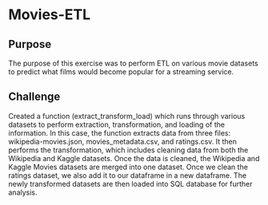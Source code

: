 # Movies-ETL
## Purpose
The purpose of this exercise was to perform ETL on various movie datasets to predict what films would become popular for a streaming service.
## Challenge
Created a function (extract_transform_load) which runs through various datasets to perform extraction, transformation, and loading of the information. In this case, the function extracts data from three files: wikipedia-movies.json, movies_metadata.csv, and ratings.csv. It then performs the transformation, which includes cleaning data from both the Wikipedia and Kaggle datasets. Once the data is cleaned, the Wikipedia and Kaggle Movies datasets are merged into one dataset. Once we clean the ratings dataset, we also add it to our dataframe in a new dataframe. The newly transformed datasets are then loaded into SQL database for further analysis.
